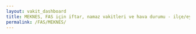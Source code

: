 ```yaml
---
layout: vakit_dashboard
title: MEKNES, FAS için iftar, namaz vakitleri ve hava durumu - ilçe/eyalet seç
permalink: /FAS/MEKNES/
---
```


<script type="text/javascript">
  var GLOBAL_COUNTRY = 'FAS';
  var GLOBAL_CITY = 'MEKNES';
  var GLOBAL_STATE = '';
  var lat = 72;
  var lon = 21;
</script>
